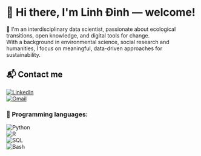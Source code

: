 # 👋 Hi there, I'm Linh Đinh — welcome!

🌱 I'm an interdisciplinary data scientist, passionate about ecological transitions, open knowledge, and digital tools for change.  
With a background in environmental science, social research and humanities, I focus on meaningful, data-driven approaches for sustainability.

## 📬 Contact me

[![LinkedIn](https://img.shields.io/badge/LinkedIn-blue?logo=linkedin&logoColor=white)](https://www.linkedin.com/in/thi-thuy-linh-dinh/)  
[![Gmail](https://img.shields.io/badge/Gmail-red?logo=gmail&logoColor=white)](mailto:linh.dinh@agroparistech.fr)

### 🧠 Programming languages:
![Python](https://img.shields.io/badge/-Python-3776AB?logo=python&logoColor=white&style=flat)  
![R](https://img.shields.io/badge/-R-276DC3?logo=r&logoColor=white&style=flat)  
![SQL](https://img.shields.io/badge/-SQL-003B57?logo=postgresql&logoColor=white&style=flat)  
![Bash](https://img.shields.io/badge/-Bash-4EAA25?logo=gnu-bash&logoColor=white&style=flat)
